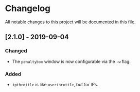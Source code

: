 # Changelog
All notable changes to this project will be documented in this file.

## [2.1.0] - 2019-09-04

### Changed
- The `penaltybox` window is now configurable via the `-w` flag.

### Added
- `ipthrottle` is like `userthrottle`, but for IPs.
